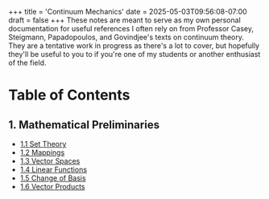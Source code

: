 +++
title = 'Continuum Mechanics'
date = 2025-05-03T09:56:08-07:00
draft = false
+++
These notes are meant to serve as my own personal documentation for useful references I often rely on from Professor Casey, Steigmann, Papadopoulos, and Govindjee's texts on continuum theory. They are a tentative work in progress as there's a lot to cover, but hopefully they'll be useful to you to if you're one of my students or another enthusiast of the field. 
# Table of Contents 
## 1. Mathematical Preliminaries
<ul>
    <li><a href="/academia/notes/cmech/set-theory/">1.1 Set Theory</a>
    <li><a href="/academia/notes/cmech/mappings/">1.2 Mappings</a>
    <li><a href="/academia/notes/cmech/vspaces/">1.3 Vector Spaces</a>
    <li><a href="/academia/notes/cmech/lfunctions/">1.4 Linear Functions</a>
    <li><a href="/academia/notes/cmech/change-of-basis/">1.5 Change of Basis</a>
    <li><a href="/academia/notes/cmech/vproducts/">1.6 Vector Products</a>
</ul>
